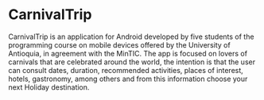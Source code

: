 # CarnivalTrip
CarnivalTrip is an application for Android developed by five students of the programming course on mobile devices offered by the University of Antioquia, in agreement with the MinTIC. 
The app is focused on lovers of carnivals that are celebrated around the world, the intention is that the user can consult dates, duration, recommended activities, places of interest, hotels, gastronomy, among others and from this information choose your next Holiday destination.
